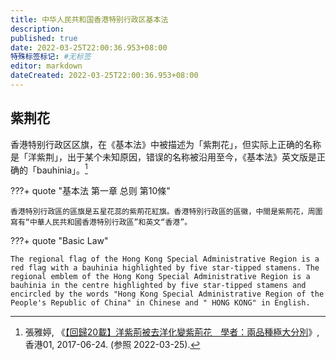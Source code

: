 ```yaml
---
title: 中华人民共和国香港特别行政区基本法
description:
published: true
date: 2022-03-25T22:00:36.953+08:00
特殊标签标记: #无标签
editor: markdown
dateCreated: 2022-03-25T22:00:36.953+08:00
---
```


## 紫荆花

香港特别行政区区旗，在《基本法》中被描述为「紫荆花」，但实际上正确的名称是「洋紫荆」，出于某个未知原因，错误的名称被沿用至今，《基本法》英文版是正确的「bauhinia」。[^0711]

[^0711]: 張雅婷, 《[【回歸20載】洋紫荊被去洋化變紫荊花　學者：兩品種極大分別](https://web.archive.org/web/20220227075515/https://www.hk01.com/社會新聞/97709/回歸20載-洋紫荊被去洋化變紫荊花-學者-兩品種極大分別)》, 香港01, 2017-06-24. (参照 2022-03-25).

???+ quote "基本法 第一章 总则 第10條"

    香港特別行政區的區旗是五星花蕊的紫荊花紅旗。香港特別行政區的區徽，中間是紫荊花，周圍寫有“中華人民共和國香港特別行政區”和英文“香港”。

???+ quote "Basic Law"

    The regional flag of the Hong Kong Special Administrative Region is a red flag with a bauhinia highlighted by five star-tipped stamens. The regional emblem of the Hong Kong Special Administrative Region is a bauhinia in the centre highlighted by five star-tipped stamens and encircled by the words "Hong Kong Special Administrative Region of the People's Republic of China" in Chinese and " HONG KONG" in English.
